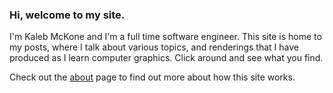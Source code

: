 ### Hi, welcome to my site.

I'm Kaleb McKone and I'm a full time software engineer. This site is home to my posts, where I talk about various topics, and renderings that I have produced as I learn computer graphics. Click around and see what you find.

Check out the <a href="/about.html">about</a> page to find out more about how this site works.